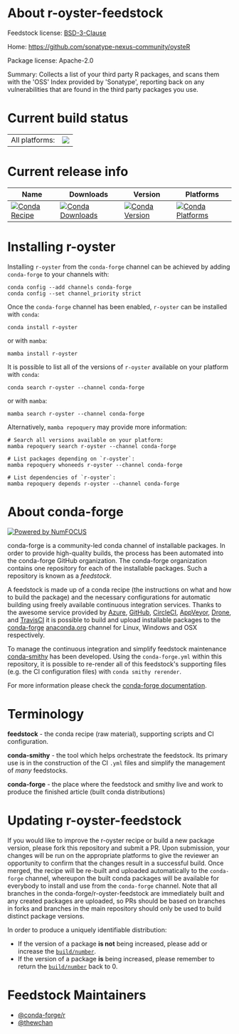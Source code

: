 About r-oyster-feedstock
========================

Feedstock license: [BSD-3-Clause](https://github.com/conda-forge/r-oyster-feedstock/blob/main/LICENSE.txt)

Home: https://github.com/sonatype-nexus-community/oysteR

Package license: Apache-2.0

Summary: Collects a list of your third party R packages, and scans them with the 'OSS' Index provided by 'Sonatype', reporting back on any vulnerabilities that are found in the third party packages you use.

Current build status
====================


<table><tr><td>All platforms:</td>
    <td>
      <a href="https://dev.azure.com/conda-forge/feedstock-builds/_build/latest?definitionId=23258&branchName=main">
        <img src="https://dev.azure.com/conda-forge/feedstock-builds/_apis/build/status/r-oyster-feedstock?branchName=main">
      </a>
    </td>
  </tr>
</table>

Current release info
====================

| Name | Downloads | Version | Platforms |
| --- | --- | --- | --- |
| [![Conda Recipe](https://img.shields.io/badge/recipe-r--oyster-green.svg)](https://anaconda.org/conda-forge/r-oyster) | [![Conda Downloads](https://img.shields.io/conda/dn/conda-forge/r-oyster.svg)](https://anaconda.org/conda-forge/r-oyster) | [![Conda Version](https://img.shields.io/conda/vn/conda-forge/r-oyster.svg)](https://anaconda.org/conda-forge/r-oyster) | [![Conda Platforms](https://img.shields.io/conda/pn/conda-forge/r-oyster.svg)](https://anaconda.org/conda-forge/r-oyster) |

Installing r-oyster
===================

Installing `r-oyster` from the `conda-forge` channel can be achieved by adding `conda-forge` to your channels with:

```
conda config --add channels conda-forge
conda config --set channel_priority strict
```

Once the `conda-forge` channel has been enabled, `r-oyster` can be installed with `conda`:

```
conda install r-oyster
```

or with `mamba`:

```
mamba install r-oyster
```

It is possible to list all of the versions of `r-oyster` available on your platform with `conda`:

```
conda search r-oyster --channel conda-forge
```

or with `mamba`:

```
mamba search r-oyster --channel conda-forge
```

Alternatively, `mamba repoquery` may provide more information:

```
# Search all versions available on your platform:
mamba repoquery search r-oyster --channel conda-forge

# List packages depending on `r-oyster`:
mamba repoquery whoneeds r-oyster --channel conda-forge

# List dependencies of `r-oyster`:
mamba repoquery depends r-oyster --channel conda-forge
```


About conda-forge
=================

[![Powered by
NumFOCUS](https://img.shields.io/badge/powered%20by-NumFOCUS-orange.svg?style=flat&colorA=E1523D&colorB=007D8A)](https://numfocus.org)

conda-forge is a community-led conda channel of installable packages.
In order to provide high-quality builds, the process has been automated into the
conda-forge GitHub organization. The conda-forge organization contains one repository
for each of the installable packages. Such a repository is known as a *feedstock*.

A feedstock is made up of a conda recipe (the instructions on what and how to build
the package) and the necessary configurations for automatic building using freely
available continuous integration services. Thanks to the awesome service provided by
[Azure](https://azure.microsoft.com/en-us/services/devops/), [GitHub](https://github.com/),
[CircleCI](https://circleci.com/), [AppVeyor](https://www.appveyor.com/),
[Drone](https://cloud.drone.io/welcome), and [TravisCI](https://travis-ci.com/)
it is possible to build and upload installable packages to the
[conda-forge](https://anaconda.org/conda-forge) [anaconda.org](https://anaconda.org/)
channel for Linux, Windows and OSX respectively.

To manage the continuous integration and simplify feedstock maintenance
[conda-smithy](https://github.com/conda-forge/conda-smithy) has been developed.
Using the ``conda-forge.yml`` within this repository, it is possible to re-render all of
this feedstock's supporting files (e.g. the CI configuration files) with ``conda smithy rerender``.

For more information please check the [conda-forge documentation](https://conda-forge.org/docs/).

Terminology
===========

**feedstock** - the conda recipe (raw material), supporting scripts and CI configuration.

**conda-smithy** - the tool which helps orchestrate the feedstock.
                   Its primary use is in the construction of the CI ``.yml`` files
                   and simplify the management of *many* feedstocks.

**conda-forge** - the place where the feedstock and smithy live and work to
                  produce the finished article (built conda distributions)


Updating r-oyster-feedstock
===========================

If you would like to improve the r-oyster recipe or build a new
package version, please fork this repository and submit a PR. Upon submission,
your changes will be run on the appropriate platforms to give the reviewer an
opportunity to confirm that the changes result in a successful build. Once
merged, the recipe will be re-built and uploaded automatically to the
`conda-forge` channel, whereupon the built conda packages will be available for
everybody to install and use from the `conda-forge` channel.
Note that all branches in the conda-forge/r-oyster-feedstock are
immediately built and any created packages are uploaded, so PRs should be based
on branches in forks and branches in the main repository should only be used to
build distinct package versions.

In order to produce a uniquely identifiable distribution:
 * If the version of a package **is not** being increased, please add or increase
   the [``build/number``](https://docs.conda.io/projects/conda-build/en/latest/resources/define-metadata.html#build-number-and-string).
 * If the version of a package **is** being increased, please remember to return
   the [``build/number``](https://docs.conda.io/projects/conda-build/en/latest/resources/define-metadata.html#build-number-and-string)
   back to 0.

Feedstock Maintainers
=====================

* [@conda-forge/r](https://github.com/orgs/conda-forge/teams/r/)
* [@thewchan](https://github.com/thewchan/)

